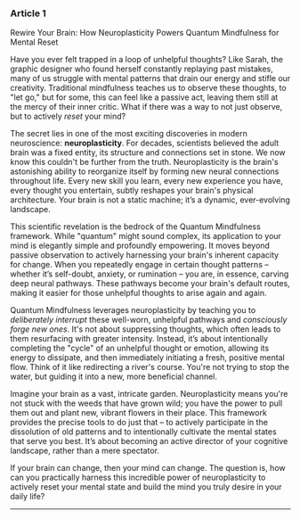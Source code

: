 ### Article 1
Rewire Your Brain: How Neuroplasticity Powers Quantum Mindfulness for Mental Reset



Have you ever felt trapped in a loop of unhelpful thoughts? Like Sarah, the graphic designer who found herself constantly replaying past mistakes, many of us struggle with mental patterns that drain our energy and stifle our creativity. Traditional mindfulness teaches us to observe these thoughts, to "let go," but for some, this can feel like a passive act, leaving them still at the mercy of their inner critic. What if there was a way to not just observe, but to actively *reset* your mind?

The secret lies in one of the most exciting discoveries in modern neuroscience: **neuroplasticity**. For decades, scientists believed the adult brain was a fixed entity, its structure and connections set in stone. We now know this couldn't be further from the truth. Neuroplasticity is the brain's astonishing ability to reorganize itself by forming new neural connections throughout life. Every new skill you learn, every new experience you have, every thought you entertain, subtly reshapes your brain's physical architecture. Your brain is not a static machine; it’s a dynamic, ever-evolving landscape.

This scientific revelation is the bedrock of the Quantum Mindfulness framework. While "quantum" might sound complex, its application to your mind is elegantly simple and profoundly empowering. It moves beyond passive observation to actively harnessing your brain's inherent capacity for change. When you repeatedly engage in certain thought patterns – whether it’s self-doubt, anxiety, or rumination – you are, in essence, carving deep neural pathways. These pathways become your brain's default routes, making it easier for those unhelpful thoughts to arise again and again.

Quantum Mindfulness leverages neuroplasticity by teaching you to *deliberately interrupt* these well-worn, unhelpful pathways and *consciously forge new ones*. It's not about suppressing thoughts, which often leads to them resurfacing with greater intensity. Instead, it’s about intentionally completing the "cycle" of an unhelpful thought or emotion, allowing its energy to dissipate, and then immediately initiating a fresh, positive mental flow. Think of it like redirecting a river's course. You're not trying to stop the water, but guiding it into a new, more beneficial channel.

Imagine your brain as a vast, intricate garden. Neuroplasticity means you're not stuck with the weeds that have grown wild; you have the power to pull them out and plant new, vibrant flowers in their place. This framework provides the precise tools to do just that – to actively participate in the dissolution of old patterns and to intentionally cultivate the mental states that serve you best. It’s about becoming an active director of your cognitive landscape, rather than a mere spectator.

If your brain can change, then your mind can change. The question is, how can you practically harness this incredible power of neuroplasticity to actively reset your mental state and build the mind you truly desire in your daily life?

---